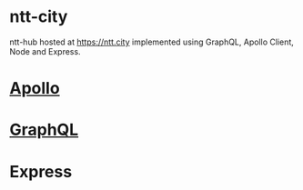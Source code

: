 # ntt-city
ntt-hub hosted at https://ntt.city implemented using GraphQL, Apollo Client, Node and Express.

# [Apollo](https://www.apollographql.com)

# [GraphQL](https://graphql.org)

# Express
